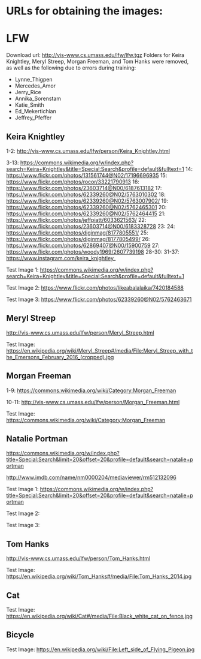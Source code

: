 # URLs for obtaining the images:

# LFW
Download url: http://vis-www.cs.umass.edu/lfw/lfw.tgz
Folders for Keira Knightley, Meryl Streep, Morgan Freeman, and Tom Hanks were removed, as well as the following due to errors during training:
* Lynne_Thigpen
* Mercedes_Amor  
* Jerry_Rice
* Annika_Sorenstam
* Katie_Smith
* Ed_Mekertichian
* Jeffrey_Pfeffer 

## Keira Knightley
1-2: http://vis-www.cs.umass.edu/lfw/person/Keira_Knightley.html

3-13: https://commons.wikimedia.org/w/index.php?search=Keira+Knightley&title=Special:Search&profile=default&fulltext=1
14: https://www.flickr.com/photos/131561744@N02/17196696935
15: https://www.flickr.com/photos/rocor/33221790913
16: https://www.flickr.com/photos/23603714@N00/6187613182
17: https://www.flickr.com/photos/62339260@N02/5763010302
18: https://www.flickr.com/photos/62339260@N02/5763007902/
19: https://www.flickr.com/photos/62339260@N02/5762465301
20: https://www.flickr.com/photos/62339260@N02/5762464415
21: https://www.flickr.com/photos/jeffpiatt/6033621563/
22: https://www.flickr.com/photos/23603714@N00/6183328728
23: 
24: https://www.flickr.com/photos/diginmag/8177805551/
25: https://www.flickr.com/photos/diginmag/8177805499/
26: https://www.flickr.com/photos/62869407@N00/15900759
27: https://www.flickr.com/photos/woody1969/2607739198
28-30:
31-37: https://www.instagram.com/keira_knightley_

Test Image 1: https://commons.wikimedia.org/w/index.php?search=Keira+Knightley&title=Special:Search&profile=default&fulltext=1

Test Image 2: https://www.flickr.com/photos/likeabalalaika/7420184588

Test Image 3: https://www.flickr.com/photos/62339260@N02/5762463671

## Meryl Streep
http://vis-www.cs.umass.edu/lfw/person/Meryl_Streep.html

Test Image: https://en.wikipedia.org/wiki/Meryl_Streep#/media/File:Meryl_Streep_with_the_Emersons_February_2016_(cropped).jpg

## Morgan Freeman
1-9: https://commons.wikimedia.org/wiki/Category:Morgan_Freeman

10-11: http://vis-www.cs.umass.edu/lfw/person/Morgan_Freeman.html

Test Image: https://commons.wikimedia.org/wiki/Category:Morgan_Freeman

## Natalie Portman
https://commons.wikimedia.org/w/index.php?title=Special:Search&limit=20&offset=20&profile=default&search=natalie+portman

http://www.imdb.com/name/nm0000204/mediaviewer/rm512132096

Test Image 1: https://commons.wikimedia.org/w/index.php?title=Special:Search&limit=20&offset=20&profile=default&search=natalie+portman

Test Image 2:

Test Image 3:

## Tom Hanks
http://vis-www.cs.umass.edu/lfw/person/Tom_Hanks.html 

Test Image: https://en.wikipedia.org/wiki/Tom_Hanks#/media/File:Tom_Hanks_2014.jpg

## Cat
Test Image: https://en.wikipedia.org/wiki/Cat#/media/File:Black_white_cat_on_fence.jpg

## Bicycle
Test Image: https://en.wikipedia.org/wiki/File:Left_side_of_Flying_Pigeon.jpg